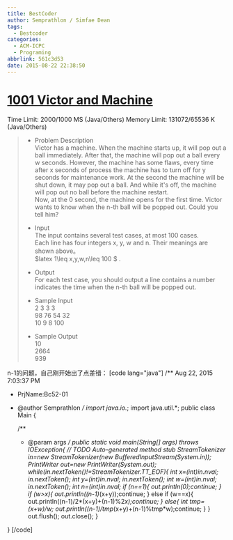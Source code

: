 ```yaml
---
title: BestCoder
author: Semprathlon / Simfae Dean
tags:
  - Bestcoder
categories:
  - ACM-ICPC
  - Programing
abbrlink: 561c3d53
date: 2015-08-22 22:38:50
---
```

[1001 Victor and Machine](http://bestcoder.hdu.edu.cn/contests/contest_showproblem.php?cid=619&pid=1001)
====
Time Limit: 2000/1000 MS (Java/Others)  Memory Limit: 131072/65536 K (Java/Others)    
> * Problem Description   
> Victor has a machine. When the machine starts up, it will pop out a ball immediately. After that, the machine will pop out a ball every w seconds. However, the machine has some flaws, every time after x seconds of process the machine has to turn off for y seconds for maintenance work. At the second the machine will be shut down, it may pop out a ball. And while it's off, the machine will pop out no ball before the machine restart.   
> Now, at the 0 second, the machine opens for the first time. Victor wants to know when the n-th ball will be popped out. Could you tell him?   
> 
> * Input   
> The input contains several test cases, at most 100 cases.   
> Each line has four integers x, y, w and n. Their meanings are shown above。   
>  $latex 1\leq x,y,w,n\leq 100 $ .   
> 
> * Output   
> For each test case, you should output a line contains a number indicates the time when the n-th ball will be popped out.   
> 
> * Sample Input   
> 2 3 3 3   
> 98 76 54 32   
> 10 9 8 100   
> 
> * Sample Output   
> 10   
> 2664   
> 939   

n-1的问题，自己刚开始出了点差错：
[code lang="java"]
/** Aug 22, 2015 7:03:37 PM
 * PrjName:Bc52-01
 * @author Semprathlon
 */
import java.io.*;
import java.util.*;
public class Main {

    /**
     * @param args
     */
    public static void main(String[] args) throws IOException{
        // TODO Auto-generated method stub
        StreamTokenizer in=new StreamTokenizer(new BufferedInputStream(System.in));
        PrintWriter out=new PrintWriter(System.out);
        while(in.nextToken()!=StreamTokenizer.TT_EOF){
            int x=(int)in.nval;
            in.nextToken();
            int y=(int)in.nval;
            in.nextToken();
            int w=(int)in.nval;
            in.nextToken();
            int n=(int)in.nval;
            if (n==1){
                out.println(0);continue;
            }
            if (w&gt;x){
                out.println((n-1)*(x+y));continue;
            }
            else if (w==x){
                out.println((n-1)/2*(x+y)+(n-1)%2*x);continue;
            }
            else{
                int tmp=(x+w)/w;
                out.println((n-1)/tmp*(x+y)+(n-1)%tmp*w);continue;
            }
        }
        out.flush();
        out.close();
    }

}
[/code]